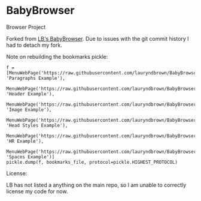 # BabyBrowser
Browser Project

Forked from [LB's BabyBrowser](https://github.com/lauryndbrown/BabyBrowser). Due to issues with the git commit history I had to detach my fork.


Note on rebuilding the bookmarks pickle:

```
f = [MenuWebPage('https://raw.githubusercontent.com/lauryndbrown/BabyBrowser/master/baby_browser/Examples/paragraphs.html', 'Paragraphs Example'),
     MenuWebPage('https://raw.githubusercontent.com/lauryndbrown/BabyBrowser/master/baby_browser/Examples/headers2.html', 'Header Example'),
     MenuWebPage('https://raw.githubusercontent.com/lauryndbrown/BabyBrowser/master/baby_browser/Examples/image.html', 'Image Example'),
     MenuWebPage('https://raw.githubusercontent.com/lauryndbrown/BabyBrowser/master/baby_browser/Examples/paragraphs_with_style.html', 'Head Styles Example'),
     MenuWebPage('https://raw.githubusercontent.com/lauryndbrown/BabyBrowser/master/baby_browser/Examples/hr.html', 'HR Example'),
     MenuWebPage('https://raw.githubusercontent.com/lauryndbrown/BabyBrowser/master/baby_browser/Examples/spaces_in_p.html', 'Spaces Example')]
pickle.dump(f, bookmarks_file, protocol=pickle.HIGHEST_PROTOCOL)
```

License:

LB has not listed a anything on the main repo, so I am unable to correctly license my code for now.
